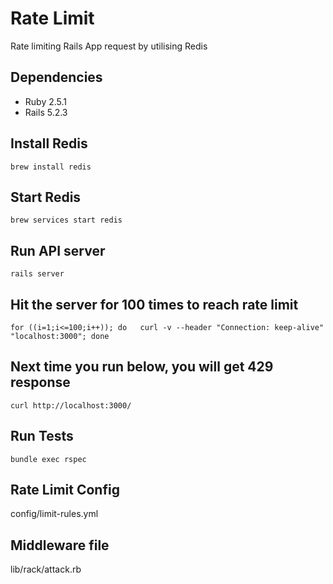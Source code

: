 # Rate Limit 
Rate limiting Rails App request by utilising Redis


## Dependencies

- Ruby  2.5.1
- Rails 5.2.3

## Install Redis

`brew install redis`

## Start Redis

`brew services start redis`

## Run API server

`rails server`

## Hit the server for 100 times to reach rate limit

`for ((i=1;i<=100;i++)); do   curl -v --header "Connection: keep-alive" "localhost:3000"; done`

## Next time you run below, you will get 429 response
`curl http://localhost:3000/`

## Run Tests

`bundle exec rspec`

## Rate Limit Config
config/limit-rules.yml

## Middleware file 
lib/rack/attack.rb
